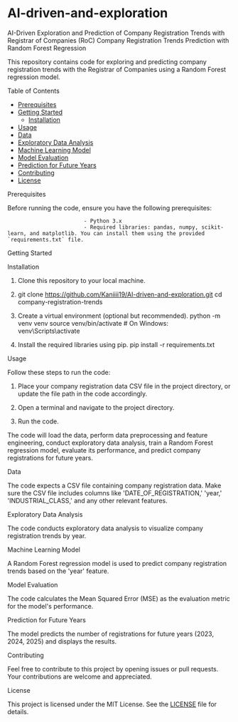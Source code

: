 # AI-driven-and-exploration
AI-Driven Exploration and Prediction of Company Registration Trends with Registrar of Companies (RoC)
Company Registration Trends Prediction with Random Forest Regression

This repository contains code for exploring and predicting company registration trends with the Registrar of Companies using a Random Forest regression model.

 Table of Contents
- [Prerequisites](#prerequisites)
- [Getting Started](#getting-started)
  - [Installation](#installation)
- [Usage](#usage)
- [Data](#data)
- [Exploratory Data Analysis](#exploratory-data-analysis)
- [Machine Learning Model](#machine-learning-model)
- [Model Evaluation](#model-evaluation)
- [Prediction for Future Years](#prediction-for-future-years)
- [Contributing](#contributing)
- [License](#license)

 Prerequisites

Before running the code, ensure you have the following prerequisites:

                            - Python 3.x
                            - Required libraries: pandas, numpy, scikit-learn, and matplotlib. You can install them using the provided `requirements.txt` file.

Getting Started

Installation

1.	Clone this repository to your local machine.
2.	
   git clone https://github.com/Kaniiii19/AI-driven-and-exploration.git
   cd company-registration-trends
   

2. Create a virtual environment (optional but recommended).
   python -m venv venv
   source venv/bin/activate # On Windows: venv\Scripts\activate
   

3. Install the required libraries using pip.
   pip install -r requirements.txt
  
 Usage

Follow these steps to run the code:

1. Place your company registration data CSV file in the project directory, or update the file path in the code accordingly.

2. Open a terminal and navigate to the project directory.

3. Run the code.

The code will load the data, perform data preprocessing and feature engineering, conduct exploratory data analysis, train a Random Forest regression model, evaluate its performance, and predict company registrations for future years.

 Data

The code expects a CSV file containing company registration data. Make sure the CSV file includes columns like 'DATE_OF_REGISTRATION,' 'year,' 'INDUSTRIAL_CLASS,' and any other relevant features.

Exploratory Data Analysis

The code conducts exploratory data analysis to visualize company registration trends by year.

 Machine Learning Model

A Random Forest regression model is used to predict company registration trends based on the 'year' feature.

Model Evaluation

The code calculates the Mean Squared Error (MSE) as the evaluation metric for the model's performance.

 Prediction for Future Years

The model predicts the number of registrations for future years (2023, 2024, 2025) and displays the results.

 Contributing

Feel free to contribute to this project by opening issues or pull requests. Your contributions are welcome and appreciated.

 License

This project is licensed under the MIT License. See the [LICENSE](LICENSE) file for details.

